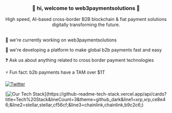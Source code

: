 ### <p align=center>👋 hi, welcome to web3paymentsolutions 🚀</p>
<p align=center>High speed, AI-based cross-border B2B blockchain & fiat payment solutions
digitally transforming the future.</p>


  
<br>🔭 we're currently working on web3paymentsolutions

🌱 we're developing a platform to make global b2b payments fast and easy

❓ Ask us about anything related to cross border payment technologies

⚡ Fun fact: b2b payments have a TAM over $1T
  
  
[![Twitter](https://img.shields.io/twitter/url/https/twitter.com/web3payments.svg?style=social&label=Follow%20%40web3payments)](https://twitter.com/web3payments)

[![Our Tech Stack](https://github-readme-tech-stack.vercel.app/api/cards?title=Tech%20Stack&lineCount=3&theme=github_dark&line1=xrp,xrp,ce8e46;&line2=stellar,stellar,cf56cf;&line3=chainlink,chainlink,b9c2c6;)](https://github-readme-tech-stack.vercel.app/api/cards?title=Tech%20Stack&lineCount=3&theme=github_dark&line1=xrp,xrp,ce8e46;&line2=stellar,stellar,cf56cf;&line3=chainlink,chainlink,b9c2c6;)
<!--
**web3paymentsolutions/web3paymentsolutions** is a ✨ _special_ ✨ repository because its `README.md` (this file) appears on your GitHub profile.


